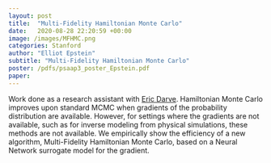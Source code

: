 ```yaml
---
layout: post
title:  "Multi-Fidelity Hamiltonian Monte Carlo"
date:   2020-08-28 22:20:59 +00:00
image: /images/MFHMC.png
categories: Stanford
author: "Elliot Epstein"
subtitle: "Multi-Fidelity Hamiltonian Monte Carlo" 
poster: /pdfs/psaap3_poster_Epstein.pdf
paper: 
---
```

Work done as a research assistant with <a href="https://me.stanford.edu/people/eric-darve">Eric Darve</a>. 
Hamiltonian Monte Carlo improves upon standard MCMC when gradients of the probability distribution are available. However, for settings where the gradients are not available, such as for inverse modeling from physical simulations, these methods are not available. 
We empirically show the efficiency of a new algorithm, Multi-Fidelity Hamiltonian Monte Carlo, based on a Neural Network surrogate model for the gradient.